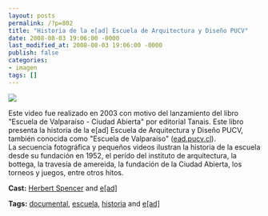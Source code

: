 ```yaml
---
layout: posts
permalink: /?p=802
title: "Historia de la e[ad] Escuela de Arquitectura y Diseño PUCV"
date: 2008-08-03 19:06:00 -0000
last_modified_at: 2008-08-03 19:06:00 -0000
publish: false
categories:
- imagen
tags: []
---
```

[![](http://b.vimeocdn.com/ts/590/697/59069776_200.jpg)](http://vimeo.com/1460008)

Este video fue realizado en 2003 con motivo del lanzamiento del libro "Escuela de Valparaíso - Ciudad Abierta" por editorial Tanais. Este libro presenta la historia de la e[ad] Escuela de Arquitectura y Diseño PUCV, también conocida como "Escuela de Valparaíso" ([ead.pucv.cl](http://www.ead.pucv.cl/)).  
La secuencia fotográfica y pequeños videos ilustran la historia de la escuela desde su fundación en 1952, el perído del instituto de arquitectura, la bottega, la travesía de amereida, la fundación de la Ciudad Abierta, los torneos y juegos, entre otros hitos.

**Cast:** [Herbert Spencer](http://vimeo.com/hspencer) and [e[ad]](http://vimeo.com/escuela)

**Tags:** [documental](http://vimeo.com/tag:documental), [escuela](http://vimeo.com/tag:escuela), [historia](http://vimeo.com/tag:historia) and [e[ad]](http://vimeo.com/tag:ead)
